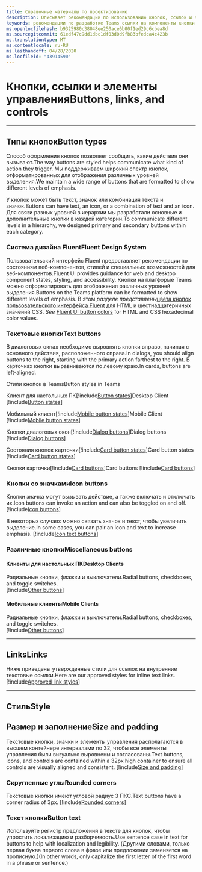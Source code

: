 ```yaml
---
title: Справочные материалы по проектированию
description: Описывает рекомендации по использованию кнопок, ссылок и элементов управления в приложениях
keywords: рекомендации по разработке Teams ссылки на компоненты кнопки ссылки на цвета
ms.openlocfilehash: b9325980c38048ee250ace6b00f1ed29c6cbea8d
ms.sourcegitcommit: 61edf47c9dd1dbc1df03d0d9fb83bfedca4c423b
ms.translationtype: MT
ms.contentlocale: ru-RU
ms.lasthandoff: 04/28/2020
ms.locfileid: "43914590"
---
```

# <a name="buttons-links-and-controls"></a><span data-ttu-id="ef3b7-104">Кнопки, ссылки и элементы управления</span><span class="sxs-lookup"><span data-stu-id="ef3b7-104">Buttons, links, and controls</span></span>

---

## <a name="button-types"></a><span data-ttu-id="ef3b7-105">Типы кнопок</span><span class="sxs-lookup"><span data-stu-id="ef3b7-105">Button types</span></span>

<span data-ttu-id="ef3b7-106">Способ оформления кнопок позволяет сообщить, какие действия они вызывают.</span><span class="sxs-lookup"><span data-stu-id="ef3b7-106">The way buttons are styled helps communicate what kind of action they trigger.</span></span> <span data-ttu-id="ef3b7-107">Мы поддерживаем широкий спектр кнопок, отформатированных для отображения различных уровней выделения.</span><span class="sxs-lookup"><span data-stu-id="ef3b7-107">We maintain a wide range of buttons that are formatted to show different levels of emphasis.</span></span>

<span data-ttu-id="ef3b7-108">У кнопок может быть текст, значок или комбинация текста и значок.</span><span class="sxs-lookup"><span data-stu-id="ef3b7-108">Buttons can have text, an icon, or a combination of text and an icon.</span></span> <span data-ttu-id="ef3b7-109">Для связи разных уровней в иерархии мы разработали основные и дополнительные кнопки в каждой категории.</span><span class="sxs-lookup"><span data-stu-id="ef3b7-109">To communicate different levels in a hierarchy, we designed primary and secondary buttons within each category.</span></span>

### <a name="fluent-design-system"></a><span data-ttu-id="ef3b7-110">Система дизайна Fluent</span><span class="sxs-lookup"><span data-stu-id="ef3b7-110">Fluent Design System</span></span>

<span data-ttu-id="ef3b7-111">Пользовательский интерфейс Fluent предоставляет рекомендации по состояниям веб-компонентов, стилей и специальных возможностей для веб-компонентов.</span><span class="sxs-lookup"><span data-stu-id="ef3b7-111">Fluent UI provides guidance for web and desktop component states, styling, and accessibility.</span></span> <span data-ttu-id="ef3b7-112">Кнопки на платформе Teams можно отформатировать для отображения различных уровней выделения.</span><span class="sxs-lookup"><span data-stu-id="ef3b7-112">Buttons on the Teams platform can be formatted to show different levels of emphasis.</span></span> <span data-ttu-id="ef3b7-113">В этом *разделе представлены*[цвета кнопок пользовательского интерфейса Fluent](https://fluentsite.z22.web.core.windows.net/components/button/definition?showCode=false&showRtl=false&showTransparent=false&showVariables=true#types-emphasis) для HTML и шестнадцатеричных значений CSS.  </span><span class="sxs-lookup"><span data-stu-id="ef3b7-113">*See*  [Fluent UI button colors](https://fluentsite.z22.web.core.windows.net/components/button/definition?showCode=false&showRtl=false&showTransparent=false&showVariables=true#types-emphasis) for HTML and CSS hexadecimal color values.</span></span>

### <a name="text-buttons"></a><span data-ttu-id="ef3b7-114">Текстовые кнопки</span><span class="sxs-lookup"><span data-stu-id="ef3b7-114">Text buttons</span></span>

<span data-ttu-id="ef3b7-115">В диалоговых окнах необходимо выровнять кнопки вправо, начиная с основного действия, расположенного справа.</span><span class="sxs-lookup"><span data-stu-id="ef3b7-115">In dialogs, you should align buttons to the right, starting with the primary action farthest to the right.</span></span> <span data-ttu-id="ef3b7-116">В карточках кнопки выравниваются по левому краю.</span><span class="sxs-lookup"><span data-stu-id="ef3b7-116">In cards, buttons are left-aligned.</span></span>

<span data-ttu-id="ef3b7-117">Стили кнопок в Teams</span><span class="sxs-lookup"><span data-stu-id="ef3b7-117">Button styles in Teams</span></span>

<span data-ttu-id="ef3b7-118">Клиент для настольных ПК[!include[Button states](~/includes/design/buttons-image-states.html)]</span><span class="sxs-lookup"><span data-stu-id="ef3b7-118">Desktop Client [!include[Button states](~/includes/design/buttons-image-states.html)]</span></span>

<span data-ttu-id="ef3b7-119">Мобильный клиент[!include[Mobile button states](~/includes/design/buttons-mobile-image-states.html)]</span><span class="sxs-lookup"><span data-stu-id="ef3b7-119">Mobile Client [!include[Mobile button states](~/includes/design/buttons-mobile-image-states.html)]</span></span>

<span data-ttu-id="ef3b7-120">Кнопки диалоговых окон[!include[Dialog buttons](~/includes/design/buttons-image-dialog.html)]</span><span class="sxs-lookup"><span data-stu-id="ef3b7-120">Dialog buttons [!include[Dialog buttons](~/includes/design/buttons-image-dialog.html)]</span></span>

<span data-ttu-id="ef3b7-121">Состояния кнопок карточки[!include[Card button states](~/includes/design/buttons-image-cardstates.html)]</span><span class="sxs-lookup"><span data-stu-id="ef3b7-121">Card button states [!include[Card button states](~/includes/design/buttons-image-cardstates.html)]</span></span>

<span data-ttu-id="ef3b7-122">Кнопки карточки[!include[Card buttons](~/includes/design/buttons-image-card.html)]</span><span class="sxs-lookup"><span data-stu-id="ef3b7-122">Card buttons [!include[Card buttons](~/includes/design/buttons-image-card.html)]</span></span>

### <a name="icon-buttons"></a><span data-ttu-id="ef3b7-123">Кнопки со значками</span><span class="sxs-lookup"><span data-stu-id="ef3b7-123">Icon buttons</span></span>

<span data-ttu-id="ef3b7-124">Кнопки значка могут вызывать действие, а также включать и отключать их.</span><span class="sxs-lookup"><span data-stu-id="ef3b7-124">Icon buttons can invoke an action and can also be toggled on and off.</span></span>
[!include[Icon buttons](~/includes/design/buttons-image-icon.html)]

<span data-ttu-id="ef3b7-125">В некоторых случаях можно связать значок и текст, чтобы увеличить выделение.</span><span class="sxs-lookup"><span data-stu-id="ef3b7-125">In some cases, you can pair an icon and text to increase emphasis.</span></span>
[!include[Icon text buttons](~/includes/design/buttons-image-icontext.html)]

### <a name="miscellaneous-buttons"></a><span data-ttu-id="ef3b7-126">Различные кнопки</span><span class="sxs-lookup"><span data-stu-id="ef3b7-126">Miscellaneous buttons</span></span>

#### <a name="desktop-clients"></a><span data-ttu-id="ef3b7-127">Клиенты для настольных ПК</span><span class="sxs-lookup"><span data-stu-id="ef3b7-127">Desktop Clients</span></span>
<span data-ttu-id="ef3b7-128">Радиальные кнопки, флажки и выключатели.</span><span class="sxs-lookup"><span data-stu-id="ef3b7-128">Radial buttons, checkboxes, and toggle switches.</span></span><br/>
[!include[Other buttons](~/includes/design/buttons-image-others.html)]

#### <a name="mobile-clients"></a><span data-ttu-id="ef3b7-129">Мобильные клиенты</span><span class="sxs-lookup"><span data-stu-id="ef3b7-129">Mobile Clients</span></span>
<span data-ttu-id="ef3b7-130">Радиальные кнопки, флажки и выключатели.</span><span class="sxs-lookup"><span data-stu-id="ef3b7-130">Radial buttons, checkboxes, and toggle switches.</span></span><br/>
[!include[Other buttons](~/includes/design/buttons-image-mobile-others.html)]

---

## <a name="links"></a><span data-ttu-id="ef3b7-131">Links</span><span class="sxs-lookup"><span data-stu-id="ef3b7-131">Links</span></span>

<span data-ttu-id="ef3b7-132">Ниже приведены утвержденные стили для ссылок на внутренние текстовые ссылки.</span><span class="sxs-lookup"><span data-stu-id="ef3b7-132">Here are our approved styles for inline text links.</span></span>
[!include[Approved link styles](~/includes/design/links-image-text.html)]

---

## <a name="style"></a><span data-ttu-id="ef3b7-133">Стиль</span><span class="sxs-lookup"><span data-stu-id="ef3b7-133">Style</span></span>

## <a name="size-and-padding"></a><span data-ttu-id="ef3b7-134">Размер и заполнение</span><span class="sxs-lookup"><span data-stu-id="ef3b7-134">Size and padding</span></span>

<span data-ttu-id="ef3b7-135">Текстовые кнопки, значки и элементы управления располагаются в высшем контейнере интервалами по 32, чтобы все элементы управления были визуально выровнены и согласованы.</span><span class="sxs-lookup"><span data-stu-id="ef3b7-135">Text buttons, icons, and controls are contained within a 32px high container to ensure all controls are visually aligned and consistent.</span></span>
[!include[Size and padding](~/includes/design/style-image-size.html)]

### <a name="rounded-corners"></a><span data-ttu-id="ef3b7-136">Скругленные углы</span><span class="sxs-lookup"><span data-stu-id="ef3b7-136">Rounded corners</span></span>

<span data-ttu-id="ef3b7-137">Текстовые кнопки имеют угловой радиус 3 ПКС.</span><span class="sxs-lookup"><span data-stu-id="ef3b7-137">Text buttons have a corner radius of 3px.</span></span>
[!include[Rounded corners](~/includes/design/style-image-corners.html)]

### <a name="button-text"></a><span data-ttu-id="ef3b7-138">Текст кнопки</span><span class="sxs-lookup"><span data-stu-id="ef3b7-138">Button text</span></span>

<span data-ttu-id="ef3b7-139">Используйте регистр предложений в тексте для кнопок, чтобы упростить локализацию и разборчивость.</span><span class="sxs-lookup"><span data-stu-id="ef3b7-139">Use sentence case in text for buttons to help with localization and legibility.</span></span> <span data-ttu-id="ef3b7-140">(Другими словами, только первая буква первого слова в фразе или предложении заменяется на прописную.)</span><span class="sxs-lookup"><span data-stu-id="ef3b7-140">(In other words, only capitalize the first letter of the first word in a phrase or sentence.)</span></span>
